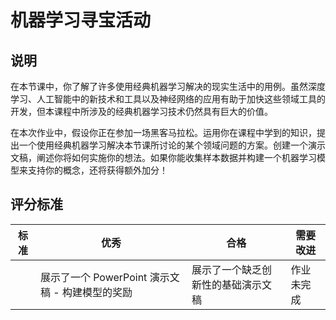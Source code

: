# 机器学习寻宝活动 

## 说明 
在本节课中，你了解了许多使用经典机器学习解决的现实生活中的用例。虽然深度学习、人工智能中的新技术和工具以及神经网络的应用有助于加快这些领域工具的开发，但本课程中所涉及的经典机器学习技术仍然具有巨大的价值。 

在本次作业中，假设你正在参加一场黑客马拉松。运用你在课程中学到的知识，提出一个使用经典机器学习解决本节课所讨论的某个领域问题的方案。创建一个演示文稿，阐述你将如何实施你的想法。如果你能收集样本数据并构建一个机器学习模型来支持你的概念，还将获得额外加分！

## 评分标准 
| 标准 | 优秀 | 合格 | 需要改进 |
| ---- | ---- | ---- | ---- |
|  | 展示了一个 PowerPoint 演示文稿 - 构建模型的奖励 | 展示了一个缺乏创新性的基础演示文稿 | 作业未完成 |

